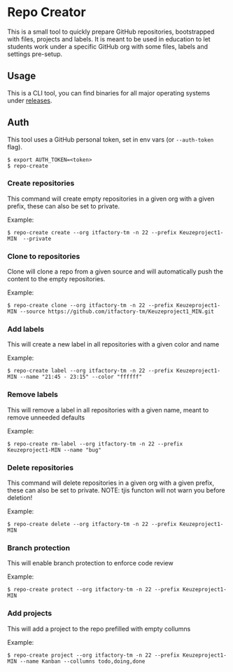 Repo Creator
============

This is a small tool to quickly prepare GitHub repositories, bootstrapped with files, projects and labels.
It is meant to be used in education to let students work under a specific GitHub org with some files, labels and settings pre-setup.

## Usage
This is a CLI tool, you can find binaries for all major operating systems under [releases](https://github.com/meyskens/repo-create/releases/tag/v0.1.0).

## Auth
This tool uses a GitHub personal token, set in env vars (or `--auth-token` flag).
```console
$ export AUTH_TOKEN=<token>
$ repo-create
```

### Create repositories
This command will create empty repositories in a given org with a given prefix, these can also be set to private.

Example:
```console
$ repo-create create --org itfactory-tm -n 22 --prefix Keuzeproject1-MIN  --private
```

### Clone to repositories
Clone will clone a repo from a given source and will automatically push the content to the empty repositories.

Example:
```console
$ repo-create clone --org itfactory-tm -n 22 --prefix Keuzeproject1-MIN --source https://github.com/itfactory-tm/Keuzeproject1_MIN.git
```

### Add labels
This will create a new label in all repositories with a given color and name

Example:
```console
$ repo-create label --org itfactory-tm -n 22 --prefix Keuzeproject1-MIN --name "21:45 - 23:15" --color "ffffff"
```

### Remove labels
This will remove a label in all repositories with a given name, meant to remove unneeded defaults

Example:
```console
$ repo-create rm-label --org itfactory-tm -n 22 --prefix Keuzeproject1-MIN --name "bug"
```

### Delete repositories
This command will delete repositories in a given org with a given prefix, these can also be set to private. NOTE: tjis functon will not warn you before deletion!

Example:
```console
$ repo-create delete --org itfactory-tm -n 22 --prefix Keuzeproject1-MIN
```


### Branch protection
This will enable branch protection to enforce code review

Example:
```console
$ repo-create protect --org itfactory-tm -n 22 --prefix Keuzeproject1-MIN
```

### Add projects
This will add a project to the repo prefilled with empty collumns

Example:
```console
$ repo-create project --org itfactory-tm -n 22 --prefix Keuzeproject1-MIN --name Kanban --collumns todo,doing,done
```